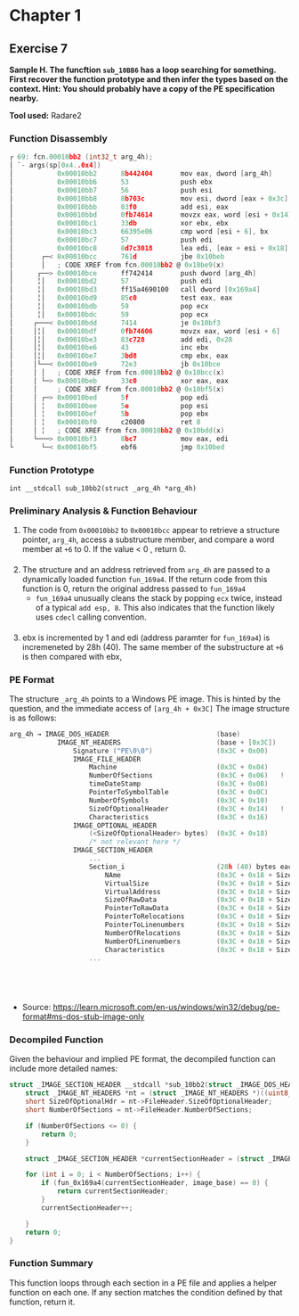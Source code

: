 # Chapter 1

## Exercise 7

**Sample H. The funcftion `sub_10BB6` has a loop searching for something. First recover the function prototype and then infer the types based on the context. Hint: You should probably have a copy of the PE specification nearby.**

**Tool used:** Radare2

### Function Disassembly

```c
┌ 69: fcn.00010bb2 (int32_t arg_4h);
│ `- args(sp[0x4..0x4])
│           0x00010bb2      8b442404       mov eax, dword [arg_4h]
│           0x00010bb6      53             push ebx
│           0x00010bb7      56             push esi
│           0x00010bb8      8b703c         mov esi, dword [eax + 0x3c]
│           0x00010bbb      03f0           add esi, eax
│           0x00010bbd      0fb74614       movzx eax, word [esi + 0x14]
│           0x00010bc1      33db           xor ebx, ebx
│           0x00010bc3      66395e06       cmp word [esi + 6], bx
│           0x00010bc7      57             push edi
│           0x00010bc8      8d7c3018       lea edi, [eax + esi + 0x18]
│       ┌─< 0x00010bcc      761d           jbe 0x10beb
│       │   ; CODE XREF from fcn.00010bb2 @ 0x10be9(x)
│      ┌──> 0x00010bce      ff742414       push dword [arg_4h]
│      ╎│   0x00010bd2      57             push edi
│      ╎│   0x00010bd3      ff15a4690100   call dword [0x169a4]
│      ╎│   0x00010bd9      85c0           test eax, eax
│      ╎│   0x00010bdb      59             pop ecx
│      ╎│   0x00010bdc      59             pop ecx
│     ┌───< 0x00010bdd      7414           je 0x10bf3
│     │╎│   0x00010bdf      0fb74606       movzx eax, word [esi + 6]
│     │╎│   0x00010be3      83c728         add edi, 0x28               ; 40
│     │╎│   0x00010be6      43             inc ebx
│     │╎│   0x00010be7      3bd8           cmp ebx, eax
│     │└──< 0x00010be9      72e3           jb 0x10bce
│     │ │   ; CODE XREF from fcn.00010bb2 @ 0x10bcc(x)
│     │ └─> 0x00010beb      33c0           xor eax, eax
│     │     ; CODE XREF from fcn.00010bb2 @ 0x10bf5(x)
│     │ ┌─> 0x00010bed      5f             pop edi
│     │ ╎   0x00010bee      5e             pop esi
│     │ ╎   0x00010bef      5b             pop ebx
│     │ ╎   0x00010bf0      c20800         ret 8
│     │ ╎   ; CODE XREF from fcn.00010bb2 @ 0x10bdd(x)
│     └───> 0x00010bf3      8bc7           mov eax, edi
└       └─< 0x00010bf5      ebf6           jmp 0x10bed
```

### Function Prototype
```
int __stdcall sub_10bb2(struct _arg_4h *arg_4h)
```

### Preliminary Analysis & Function Behaviour

1. The code from `0x00010bb2` to `0x00010bcc` appear to retrieve a structure pointer, `arg_4h`, access a substructure member, and compare a word member at `+6` to 0. If the value < 0 , return 0.

####

2. The structure and an address retrieved from `arg_4h` are passed to a dynamically loaded function `fun_169a4`. If the return code from this function is 0, return the original address passed to `fun_169a4`
    - `fun_169a4` unusually cleans the stack by popping `ecx` twice, instead of a typical `add esp, 8`. This also indicates that the function likely uses `cdecl` calling convention.

####

3. ebx is incremented by 1 and edi (address paramter for `fun_169a4`) is incremeneted by 28h (40). The same member of the substructure at `+6` is then compared with ebx, 

### PE Format

The structure `_arg_4h` points to a Windows PE image. This is hinted by the question, and the immediate access of `[arg_4h + 0x3C]` 
The image structure is as follows:

```c
arg_4h → IMAGE_DOS_HEADER                           (base)
            IMAGE_NT_HEADERS                        (base + [0x3C])
                Signature ("PE\0\0")                (0x3C + 0x00)
                IMAGE_FILE_HEADER        
                    Machine                         (0x3C + 0x04)
                    NumberOfSections                (0x3C + 0x06)   !
                    timeDateStamp                   (0x3C + 0x08)
                    PointerToSymbolTable            (0x3C + 0x0C)
                    NumberOfSymbols                 (0x3C + 0x10)
                    SizeOfOptionalHeader            (0x3C + 0x14)   !
                    Characteristics                 (0x3C + 0x16)
                IMAGE_OPTIONAL_HEADER               
                    (<SizeOfOptionalHeader> bytes)  (0x3C + 0x18)
                    /* not relevant here */
                IMAGE_SECTION_HEADER         
                    ...
                    Section_i                       (28h (40) bytes each)          
                        NAme                        (0x3C + 0x18 + SizeOfOptionalHeader + <0x28 * section_idx>)
                        VirtualSize                 (0x3C + 0x18 + SizeOfOptionalHeader + <0x28 * section_idx> + 0x08)
                        VirtualAddress              (0x3C + 0x18 + SizeOfOptionalHeader + <0x28 * section_idx> + 0x0C)
                        SizeOfRawData               (0x3C + 0x18 + SizeOfOptionalHeader + <0x28 * section_idx> + 0x10)
                        PointerToRawData            (0x3C + 0x18 + SizeOfOptionalHeader + <0x28 * section_idx> + 0x14)
                        PointerToRelocations        (0x3C + 0x18 + SizeOfOptionalHeader + <0x28 * section_idx> + 0x18)
                        PointerToLinenumbers        (0x3C + 0x18 + SizeOfOptionalHeader + <0x28 * section_idx> + 0x1c)
                        NumberOfRelocations         (0x3C + 0x18 + SizeOfOptionalHeader + <0x28 * section_idx> + 0x20)
                        NumberOfLinenumbers         (0x3C + 0x18 + SizeOfOptionalHeader + <0x28 * section_idx> + 0x22)
                        Characteristics             (0x3C + 0x18 + SizeOfOptionalHeader + <0x28 * section_idx> + 0x24)
                    ...

                                                    

                            
```
- Source: https://learn.microsoft.com/en-us/windows/win32/debug/pe-format#ms-dos-stub-image-only

### Decompiled Function

Given the behaviour and implied PE format, the decompiled function can include more detailed names:

```c
struct _IMAGE_SECTION_HEADER __stdcall *sub_10bb2(struct _IMAGE_DOS_HEADER *image_base) {
    struct _IMAGE_NT_HEADERS *nt = (struct _IMAGE_NT_HEADERS *)((uint8_t *)image_base + image_base->e_lfanew);  
    short SizeOfOptionalHdr = nt->FileHeader.SizeOfOptionalHeader;
    short NumberOfSections = nt->FileHeader.NumberOfSections;

    if (NumberOfSections <= 0) {
        return 0;
    }

    struct _IMAGE_SECTION_HEADER *currentSectionHeader = (struct _IMAGE_SECTION_HEADER *)((uint8_t *)&nt->OptionalHeader + SizeOfOptionalHdr);

    for (int i = 0; i < NumberOfSections; i++) {
        if (fun_0x169a4(currentSectionHeader, image_base) == 0) {
            return currentSectionHeader;
        }
        currentSectionHeader++;

    }
    return 0;
}
```

### Function Summary

This function loops through each section in a PE file and applies a helper function on each one. If any section matches the condition defined by that function, return it.